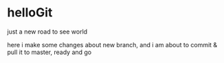 # helloGit
just a new road to see world 

here i make some changes about new branch, and i am about to commit & pull it to master, ready and go
